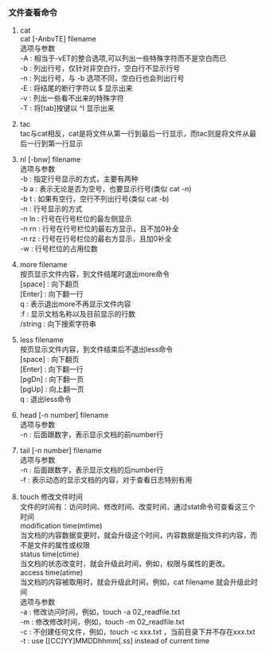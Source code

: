 ### 文件查看命令

1. cat     
cat [-AnbvTE] filename         
选项与参数      
-A	: 相当于-vET的整合选项,可以列出一些特殊字符而不是空白而已      
-b	: 列出行号，仅针对非空白行，空白行不显示行号         
-n	: 列出行号，与 -b 选项不同，空白行也会列出行号     
-E	: 将结尾的断行字符以 $ 显示出来           
-v	: 列出一些看不出来的特殊字符              
-T	: 将[tab]按键以 ^I 显示出来            

2. tac         
tac与cat相反，cat是将文件从第一行到最后一行显示，而tac则是将文件从最后一行到第一行显示

3. nl [-bnw] filename         
选项与参数         
-b	: 指定行号显示的方式，主要有两种            
	  -b a	: 表示无论是否为空号，也要显示行号(类似 cat -n)          
	  -b t	: 如果有空行，空行不列出行号(类似 cat -b)      
-n	: 行号显示的方式           
	  -n ln	: 行号在行号栏位的最左侧显示        
	  -n rn	: 行号在行号栏位的最右方显示，且不加0补全          
	  -n rz : 行号在行号栏位的最右方显示，且加0补全           
-w	: 行号栏位的占用位数         

4. more	filename       
按页显示文件内容，到文件结尾时退出more命令       
	[space]	: 向下翻页     
	[Enter]	: 向下翻一行          
	q		: 表示退出more不再显示文件内容           
	:f		: 显示文档名称以及目前显示的行数          
	/string	: 向下搜索字符串        

5. less filename        
按页显示文件内容，到文件结束后不退出less命令       
	[space]	: 向下翻页        
	[Enter]	: 向下翻一行    
	[pgDn]	: 向下翻一页       
	[pgUp]	: 向上翻一页     
	q		: 退出less命令           

6. head [-n number] filename        
选项与参数      
-n	: 后面跟数字，表示显示文档的前number行     

7. tail [-n number] filename         
选项与参数         
-n	: 后面跟数字，表示显示文档的后number行          
-f	: 表示动态的显示文档的内容，对于查看日志特别有用        

8. touch
修改文件时间          
文件的时间有：访问时间、修改时间、改变时间，通过stat命令可查看这三个时间         
	modification time(mtime)           
	当文档的内容数据变更时，就会升级这个时间，内容数据是指文件的内容，而不是文件的属性或权限       
	status time(ctime)         
	当文档的状态改变时，就会升级此时间，例如，权限与属性的更改。      
	access time(atime)         
	当文档的内容被取用时，就会升级此时间，例如，cat filename 就会升级此时间           
选项与参数        
	-a	: 修改访问时间，例如，touch -a 02_readfile.txt           
	-m	: 修改修改时间，例如，touch -m 02_readfile.txt             
	-c	: 不创建任何文件，例如，touch -c xxx.txt ，当前目录下并不存在xxx.txt        
	-t	: use [[CC]YY]MMDDhhmm[.ss] instead of current time          



